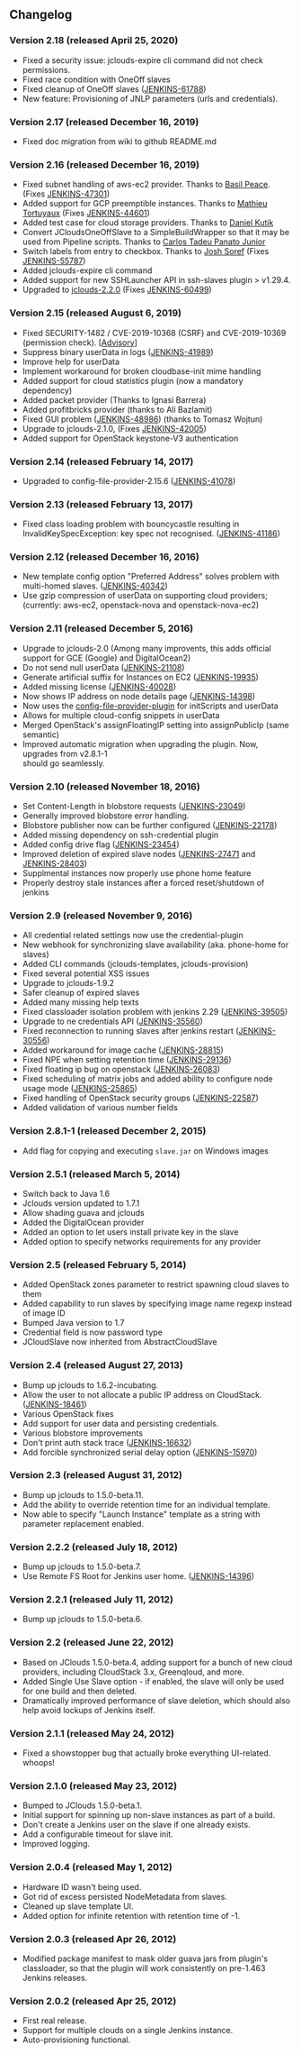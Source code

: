 ## Changelog

### Version 2.18 (released April 25, 2020)
- Fixed a security issue: jclouds-expire cli command did not check permissions.
- Fixed race condition with OneOff slaves
- Fixed cleanup of OneOff slaves ([JENKINS-61788](https://issues.jenkins-ci.org/browse/JENKINS-61788))
- New feature: Provisioning of JNLP parameters (urls and credentials).

### Version 2.17 (released December 16, 2019)
- Fixed doc migration from wiki to github README.md

### Version 2.16 (released December 16, 2019)

-   Fixed subnet handling of aws-ec2 provider. Thanks to [Basil Peace](https://github.com/grv87). (Fixes [JENKINS-47301](https://issues.jenkins-ci.org/browse/JENKINS-47301))
-   Added support for GCP preemptible instances. Thanks to [Mathieu Tortuyaux](https://github.com/tormath1) (Fixes [JENKINS-44601](https://issues.jenkins-ci.org/browse/JENKINS-44601))
-   Added test case for cloud storage providers. Thanks to [Daniel Kutik](https://github.com/danielkutik)
-   Convert JCloudsOneOffSlave to a SimpleBuildWrapper so that it may be used from Pipeline scripts. Thanks to [Carlos Tadeu Panato Junior](https://github.com/cpanato)
-   Switch labels from entry to checkbox. Thanks to [Josh Soref](https://github.com/jsoref) (Fixes [JENKINS-55787](https://issues.jenkins-ci.org/browse/JENKINS-55787))
-   Added jclouds-expire cli command
-   Added support for new SSHLauncher API in ssh-slaves plugin > v1.29.4.
-   Upgraded to [jclouds-2.2.0](https://jclouds.apache.org/releasenotes/2.2.0/) (Fixes [JENKINS-60499](https://issues.jenkins-ci.org/browse/JENKINS-60499))

### Version 2.15 (released August 6, 2019)

-   Fixed SECURITY-1482 / CVE-2019-10368 (CSRF) and CVE-2019-10369
    (permission check).
    \[[Advisory](https://jenkins.io/security/advisory/2019-08-07/)\]
-   Suppress binary userData in logs
    ([JENKINS-41989](https://issues.jenkins-ci.org/browse/JENKINS-41989))
-   Improve help for userData
-   Implement workaround for broken cloudbase-init mime handling
-   Added support for cloud statistics plugin (now a mandatory
    dependency)
-   Added packet provider (Thanks to Ignasi Barrera)
-   Added profitbricks provider (thanks to Ali Bazlamit)
-   Fixed GUI problem
    ([JENKINS-48986](https://issues.jenkins-ci.org/browse/JENKINS-48986))
    (thanks to Tomasz Wojtun)
-   Upgrade to jclouds-2.1.0, (Fixes
    [JENKINS-42005](https://issues.jenkins-ci.org/browse/JENKINS-42005))
-   Added support for OpenStack keystone-V3 authentication

### Version 2.14 (released February 14, 2017)

-   Upgraded to config-file-provider-2.15.6
    ([JENKINS-41078](https://issues.jenkins-ci.org/browse/JENKINS-41078))

### Version 2.13 (released February 13, 2017)

-   Fixed class loading problem with bouncycastle resulting in
    InvalidKeySpecException: key spec not recognised.
    ([JENKINS-41186](https://issues.jenkins-ci.org/browse/JENKINS-41186))

### Version 2.12 (released December 16, 2016)

-   New template config option "Preferred Address" solves problem with
    multi-homed slaves.
    ([JENKINS-40342](https://issues.jenkins-ci.org/browse/JENKINS-40342))
-   Use gzip compression of userData on supporting cloud providers;
    (currently: aws-ec2, openstack-nova and openstack-nova-ec2)

### Version 2.11 (released December 5, 2016)

-   Upgrade to jclouds-2.0 (Among many improvents, this adds official
    support for GCE (Google) and DigitalOcean2)
-   Do not send null userData
    ([JENKINS-21108](https://issues.jenkins-ci.org/browse/JENKINS-21108))
-   Generate artificial suffix for Instances on EC2
    ([JENKINS-19935](https://issues.jenkins-ci.org/browse/JENKINS-19935))
-   Added missing license
    ([JENKINS-40028](https://issues.jenkins-ci.org/browse/JENKINS-40028))
-   Now shows IP address on node details page
    ([JENKINS-14398](https://issues.jenkins-ci.org/browse/JENKINS-14398))
-   Now uses the
    [config-file-provider-plugin](https://wiki.jenkins-ci.org/display/JENKINS/Config+File+Provider+Plugin)
    for initScripts and userData
-   Allows for multiple cloud-config snippets in userData
-   Merged OpenStack's assignFloatingIP setting into assignPublicIp
    (same semantic)
-   Improved automatic migration when upgrading the plugin. Now,
    upgrades from v2.8.1-1  
    should go seamlessly.

### Version 2.10 (released November 18, 2016)

-   Set Content-Length in blobstore requests
    ([JENKINS-23049](https://issues.jenkins-ci.org/browse/JENKINS-23049))
-   Generally improved blobstore error handling.
-   Blobstore publisher now can be further configured
    ([JENKINS-22178](https://issues.jenkins-ci.org/browse/JENKINS-22178))
-   Added missing dependency on ssh-credential plugin
-   Added config drive flag
    ([JENKINS-23454](https://issues.jenkins-ci.org/browse/JENKINS-23454))
-   Improved deletion of expired slave nodes
    ([JENKINS-27471](https://issues.jenkins-ci.org/browse/JENKINS-27471)
    and
    [JENKINS-28403](https://issues.jenkins-ci.org/browse/JENKINS-28403))
-   Supplmental instances now properly use phone home feature
-   Properly destroy stale instances after a forced reset/shutdown of
    jenkins

### Version 2.9 (released November 9, 2016)

-   All credential related settings now use the credential-plugin
-   New webhook for synchronizing slave availability (aka. phone-home
    for slaves)
-   Added CLI commands (jclouds-templates, jclouds-provision)
-   Fixed several potential XSS issues
-   Upgrade to jclouds-1.9.2
-   Safer cleanup of expired slaves
-   Added many missing help texts
-   Fixed classloader isolation problem with jenkins 2.29
    ([JENKINS-39505](https://issues.jenkins-ci.org/browse/JENKINS-39505))
-   Upgrade to ne credentials API
    ([JENKINS-35560](https://issues.jenkins-ci.org/browse/JENKINS-35560))
-   Fixed reconnection to running slaves after jenkins restart
    ([JENKINS-30556](https://issues.jenkins-ci.org/browse/JENKINS-30556))
-   Added workaround for image cache
    ([JENKINS-28815](https://issues.jenkins-ci.org/browse/JENKINS-28815))
-   Fixed NPE when setting retention time
    ([JENKINS-29136](https://issues.jenkins-ci.org/browse/JENKINS-29136))
-   Fixed floating ip bug on openstack
    ([JENKINS-26083](https://issues.jenkins-ci.org/browse/JENKINS-26083))
-   Fixed scheduling of matrix jobs and added ability to configure node
    usage mode
    ([JENKINS-25865](https://issues.jenkins-ci.org/browse/JENKINS-25865))
-   Fixed handling of OpenStack security groups
    ([JENKINS-22587](https://issues.jenkins-ci.org/browse/JENKINS-22587))
-   Added validation of various number fields

### Version 2.8.1-1 (released December 2, 2015)

-   Add flag for copying and executing `slave.jar` on Windows images

### Version 2.5.1 (released March 5, 2014)

-   Switch back to Java 1.6
-   Jclouds version updated to 1.7.1
-   Allow shading guava and jclouds
-   Added the DigitalOcean provider
-   Added an option to let users install private key in the slave
-   Added option to specify networks requirements for any provider

### Version 2.5 (released February 5, 2014)

-   Added OpenStack zones parameter to restrict spawning cloud slaves to
    them
-   Added capability to run slaves by specifying image name regexp
    instead of image ID
-   Bumped Java version to 1.7
-   Credential field is now password type
-   JCloudSlave now inherited from AbstractCloudSlave

### Version 2.4 (released August 27, 2013)

-   Bump up jclouds to 1.6.2-incubating.
-   Allow the user to not allocate a public IP address on CloudStack.
    ([JENKINS-18461](https://issues.jenkins-ci.org/browse/JENKINS-18461))
-   Various OpenStack fixes
-   Add support for user data and persisting credentials.
-   Various blobstore improvements
-   Don't print auth stack trace
    ([JENKINS-16632](https://issues.jenkins-ci.org/browse/JENKINS-16632))
-   Add forcible synchronized serial delay option
    ([JENKINS-15970](https://issues.jenkins-ci.org/browse/JENKINS-15970))

### Version 2.3 (released August 31, 2012)

-   Bump up jclouds to 1.5.0-beta.11.
-   Add the ability to override retention time for an individual
    template.
-   Now able to specify "Launch Instance" template as a string with
    parameter replacement enabled.

### Version 2.2.2 (released July 18, 2012)

-   Bump up jclouds to 1.5.0-beta.7.
-   Use Remote FS Root for Jenkins user home.
    ([JENKINS-14396](https://issues.jenkins-ci.org/browse/JENKINS-14396))

### Version 2.2.1 (released July 11, 2012)

-   Bump up jclouds to 1.5.0-beta.6.

### Version 2.2 (released June 22, 2012)

-   Based on JClouds 1.5.0-beta.4, adding support for a bunch of new
    cloud providers, including CloudStack 3.x, Greenqloud, and more.
-   Added Single Use Slave option - if enabled, the slave will only be
    used for one build and then deleted.
-   Dramatically improved performance of slave deletion, which should
    also help avoid lockups of Jenkins itself.

### Version 2.1.1 (released May 24, 2012)

-   Fixed a showstopper bug that actually broke everything UI-related.
    whoops!

### Version 2.1.0 (released May 23, 2012)

-   Bumped to JClouds 1.5.0-beta.1.
-   Initial support for spinning up non-slave instances as part of a
    build.
-   Don't create a Jenkins user on the slave if one already exists.
-   Add a configurable timeout for slave init.
-   Improved logging.

### Version 2.0.4 (released May 1, 2012)

-   Hardware ID wasn't being used.
-   Got rid of excess persisted NodeMetadata from slaves.
-   Cleaned up slave template UI.
-   Added option for infinite retention with retention time of -1.

### Version 2.0.3 (released Apr 26, 2012)

-   Modified package manifest to mask older guava jars from plugin's
    classloader, so that the plugin will work consistently on pre-1.463
    Jenkins releases.

### Version 2.0.2 (released Apr 25, 2012)

-   First real release.
-   Support for multiple clouds on a single Jenkins instance.
-   Auto-provisioning functional.
